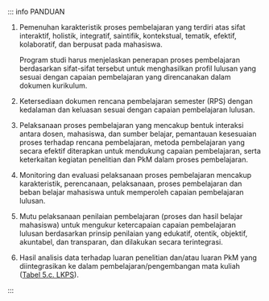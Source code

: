 ::: info PANDUAN

1. Pemenuhan karakteristik proses pembelajaran yang terdiri atas sifat interaktif, holistik, integratif, saintifik, kontekstual, tematik, efektif, kolaboratif, dan berpusat pada mahasiswa.

   Program studi harus menjelaskan penerapan proses pembelajaran berdasarkan sifat-sifat tersebut untuk menghasilkan profil lulusan yang sesuai dengan capaian pembelajaran yang direncanakan dalam dokumen kurikulum.

1. Ketersediaan dokumen rencana pembelajaran semester (RPS) dengan kedalaman dan keluasan sesuai dengan capaian pembelajaran lulusan.
1. Pelaksanaan proses pembelajaran yang mencakup bentuk interaksi antara dosen, mahasiswa, dan sumber belajar, pemantauan kesesuaian proses terhadap rencana pembelajaran, metoda pembelajaran yang secara efektif diterapkan untuk mendukung capaian pembelajaran, serta keterkaitan kegiatan penelitian dan PkM dalam proses pembelajaran.
1. Monitoring dan evaluasi pelaksanaan proses pembelajaran mencakup karakteristik, perencanaan, pelaksanaan, proses pembelajaran dan beban belajar mahasiswa untuk memperoleh capaian pembelajaran lulusan.
1. Mutu pelaksanaan penilaian pembelajaran (proses dan hasil belajar mahasiswa) untuk mengukur ketercapaian capaian pembelajaran lulusan berdasarkan prinsip penilaian yang edukatif, otentik, objektif, akuntabel, dan transparan, dan dilakukan secara terintegrasi.
1. Hasil analisis data terhadap luaran penelitian dan/atau luaran PkM yang diintegrasikan ke dalam pembelajaran/pengembangan mata kuliah ([Tabel 5.c. LKPS](../lkps/tabel-5c)).

:::
